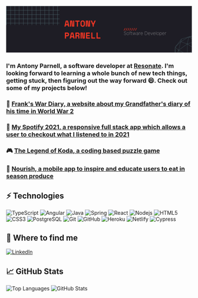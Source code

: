 <img src="https://github.com/ajp64/ajp64/blob/main/img/GitHubBanner.png" alt="Image showing Antony Parnell Banner">

### I'm Antony Parnell, a software developer at [Resonate](https://resonate.tech). I'm looking forward to learning a whole bunch of new tech things, getting stuck, then figuring out the way forward 😄.  Check out some of my projects below!

### 📓 [Frank's War Diary, a website about my Grandfather's diary of his time in World War 2](https://frankparnellwardiary.info)

### 🎵 [My Spotify 2021, a responsive full stack app which allows a user to checkout what I listened to in 2021](https://my-spotify-2021.netlify.app/)

### 🎮 [The Legend of Koda, a coding based puzzle game](https://github.com/ajp64/gametest)

### 🥬 [Nourish, a mobile app to inspire and educate users to eat in season produce](https://github.com/SchoolOfCode/final-project-repo-restful-journey)

## ⚡ Technologies

![TypeScript](https://img.shields.io/badge/-TypeScript-black?style=flat-square&logo=typescript)
![Angular](https://img.shields.io/badge/-Angular-lightblue?style=flat-square&logo=angular)
![Java](https://img.shields.io/badge/-Java-white?style=flat-square&logo=Java)
![Spring](https://img.shields.io/badge/-Spring-darkgreen?style=flat-square&logo=Spring)
![React](https://img.shields.io/badge/-React-blue?style=flat-square&logo=react)
![Nodejs](https://img.shields.io/badge/-Nodejs-black?style=flat-square&logo=Node.js)
![HTML5](https://img.shields.io/badge/-HTML5-E34F26?style=flat-square&logo=html5&logoColor=white)
![CSS3](https://img.shields.io/badge/-CSS3-1572B6?style=flat-square&logo=css3)
![PostgreSQL](https://img.shields.io/badge/-PostgreSQL-white?style=flat-square&logo=postgresql)
![Git](https://img.shields.io/badge/-Git-black?style=flat-square&logo=git)
![GitHub](https://img.shields.io/badge/-GitHub-181717?style=flat-square&logo=github)
![Heroku](https://img.shields.io/badge/-Heroku-purple?style=flat-square&logo=heroku)
![Netlify](https://img.shields.io/badge/-Netlify-white?style=flat-square&logo=netlify)
![Cypress](https://img.shields.io/badge/-Cypress-darkblue?style=flat-square&logo=cypress)

## 👀 Where to find me
[![LinkedIn](https://img.shields.io/badge/-LinkedIn-0077B5?style=for-the-badge&logo=LinkedIn&logoColor=white)](https://www.linkedin.com/in/https://www.linkedin.com/in/antony-parnell/)

## 📈 GitHub Stats
![Top Languages](https://github-readme-stats.vercel.app/api/top-langs/?username=ajp64&hide=TeX&layout=compact)
![GitHub Stats](https://github-readme-stats.vercel.app/api?username=ajp64&show_icons=true&theme=radical)



<!--
**ajp64/ajp64** is a ✨ _special_ ✨ repository because its `README.md` (this file) appears on your GitHub profile.

Here are some ideas to get you started:

- 🔭 I’m currently working on ...
- 🌱 I’m currently learning ...
- 👯 I’m looking to collaborate on ...
- 🤔 I’m looking for help with ...
- 💬 Ask me about ...
- 📫 How to reach me: ...
- 😄 Pronouns: ...
- ⚡ Fun fact: ...
-->
